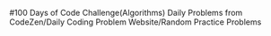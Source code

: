 #100 Days of Code Challenge(Algorithms)
Daily Problems from CodeZen/Daily Coding Problem Website/Random Practice Problems
